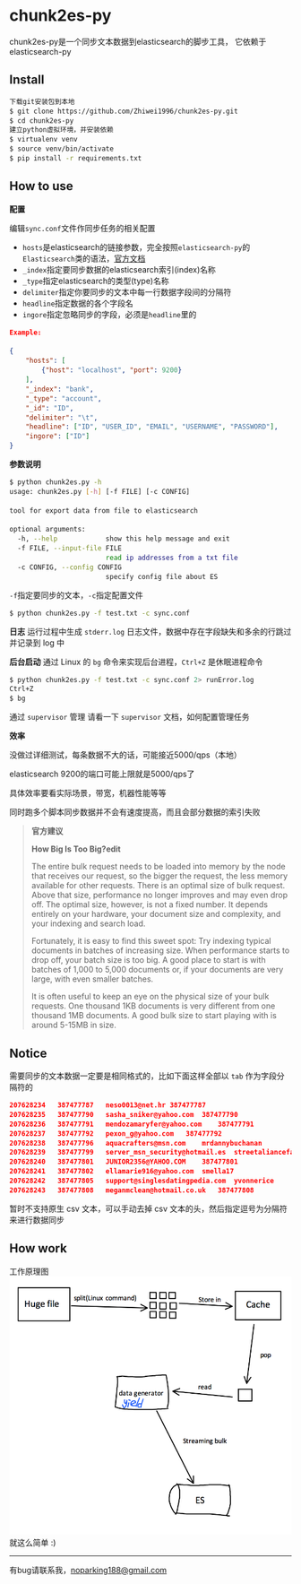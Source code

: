 # chunk2es-py

chunk2es-py是一个同步文本数据到elasticsearch的脚步工具， 它依赖于elasticsearch-py

## Install
```bash
下载git安装包到本地
$ git clone https://github.com/Zhiwei1996/chunk2es-py.git
$ cd chunk2es-py
建立python虚拟环境，并安装依赖
$ virtualenv venv
$ source venv/bin/activate
$ pip install -r requirements.txt
```

## How to use

**配置**

编辑`sync.conf`文件作同步任务的相关配置
- `hosts`是elasticsearch的链接参数，完全按照`elasticsearch-py`的`Elasticsearch`类的语法，[官方文档](https://elasticsearch-py.readthedocs.io/en/master/api.html#elasticsearch)
- `_index`指定要同步数据的elasticsearch索引(index)名称
- `_type`指定elasticsearch的类型(type)名称
- `delimiter`指定你要同步的文本中每一行数据字段间的分隔符
- `headline`指定数据的各个字段名
- `ingore`指定忽略同步的字段，必须是`headline`里的
```json
Example:

{
    "hosts": [
        {"host": "localhost", "port": 9200}
    ],
    "_index": "bank",
    "_type": "account",
    "_id": "ID",
    "delimiter": "\t",
    "headline": ["ID", "USER_ID", "EMAIL", "USERNAME", "PASSWORD"],
    "ingore": ["ID"]
}
```

**参数说明**
```bash
$ python chunk2es.py -h
usage: chunk2es.py [-h] [-f FILE] [-c CONFIG]

tool for export data from file to elasticsearch

optional arguments:
  -h, --help            show this help message and exit
  -f FILE, --input-file FILE
                        read ip addresses from a txt file
  -c CONFIG, --config CONFIG
                        specify config file about ES
```
`-f`指定要同步的文本，`-c`指定配置文件
```bash
$ python chunk2es.py -f test.txt -c sync.conf
```

**日志**
运行过程中生成 `stderr.log` 日志文件，数据中存在字段缺失和多余的行跳过并记录到 log 中

**后台启动**
通过 Linux 的 `bg` 命令来实现后台进程，`Ctrl+Z` 是休眠进程命令
```bash
$ python chunk2es.py -f test.txt -c sync.conf 2> runError.log
Ctrl+Z
$ bg
```
通过 `supervisor` 管理
请看一下 `supervisor` 文档，如何配置管理任务

**效率**

没做过详细测试，每条数据不大的话，可能接近5000/qps（本地）

elasticsearch 9200的端口可能上限就是5000/qps了

具体效率要看实际场景，带宽，机器性能等等

同时跑多个脚本同步数据并不会有速度提高，而且会部分数据的索引失败

> **官方建议**
>
> **How Big Is Too Big?edit**
>
> The entire bulk request needs to be loaded into memory by the node that receives our request, so the bigger the request, the less memory available for other requests. There is an optimal size of bulk request. Above that size, performance no longer improves and may even drop off. The optimal size, however, is not a fixed number. It depends entirely on your hardware, your document size and complexity, and your indexing and search load.
>
> Fortunately, it is easy to find this sweet spot: Try indexing typical documents in batches of increasing size. When performance starts to drop off, your batch size is too big. A good place to start is with batches of 1,000 to 5,000 documents or, if your documents are very large, with even smaller batches.
>
> It is often useful to keep an eye on the physical size of your bulk requests. One thousand 1KB documents is very different from one thousand 1MB documents. A good bulk size to start playing with is around 5-15MB in size.
## Notice
需要同步的文本数据一定要是相同格式的，比如下面这样全部以 `tab` 作为字段分隔符的
```json
207628234	387477787	neso0013@net.hr	387477787
207628235	387477790	sasha_sniker@yahoo.com	387477790
207628236	387477791	mendozamaryfer@yahoo.com	387477791
207628237	387477792	pexon_g@yahoo.com	387477792
207628238	387477796	aquacrafters@msn.com	mrdannybuchanan
207628239	387477799	server_msn_security@hotmail.es	streetaliancefamily10
207628240	387477801	JUNIOR2356@YAHOO.COM	387477801
207628241	387477802	ellamarie916@yahoo.com	smella17
207628242	387477805	support@singlesdatingpedia.com	yvonnerice
207628243	387477808	meganmclean@hotmail.co.uk	387477808
```
暂时不支持原生 csv 文本，可以手动去掉 csv 文本的头，然后指定逗号为分隔符来进行数据同步

## How work
工作原理图
![workfolw](https://github.com/Zhiwei1996/chunk2es-py/raw/master/test/chunk2es-py.png)
就这么简单 :)

--------------
有bug请联系我，noparking188@gmail.com